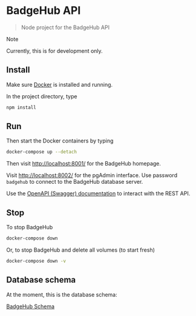 # BadgeHub API

> Node project for the BadgeHub API

> [!NOTE]  
> Currently, this is for development only.

## Install

Make sure [Docker](https://www.docker.com/get-started/) is installed and running.

In the project directory, type

```bash
npm install
```

## Run

Then start the Docker containers by typing

```bash
docker-compose up --detach
```

Then visit [http://localhost:8001/](http://localhost:8001/) for the BadgeHub homepage.

Visit [http://localhost:8002/](http://localhost:8002/) for the pgAdmin interface.
Use password `badgehub` to connect to the BadgeHub database server.

Use the [OpenAPI (Swagger) documentation](/openapi) to interact with the REST API.

## Stop

To stop BadgeHub

```bash
docker-compose down
```

Or, to stop BadgeHub and delete all volumes (to start fresh)

```bash
docker-compose down -v
```

## Database schema

At the moment, this is the database schema:

[BadgeHub Schema](https://drawsql.app/teams/badge-team/diagrams/badgehub)